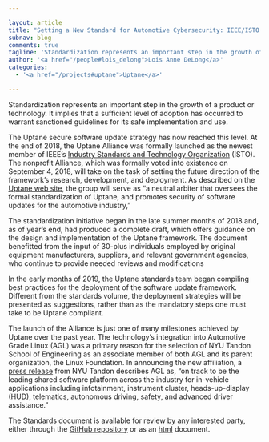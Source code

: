 ```yaml
---

layout: article
title: "Setting a New Standard for Automotive Cybersecurity: IEEE/ISTO and Uptane"
subnav: blog
comments: true
tagline: 'Standardization represents an important step in the growth of a product or technology. It implies that a sufficient level of adoption has occurred to warrant ...'
author: '<a href="/people#lois_delong">Lois Anne DeLong</a>'
categories:
  - '<a href="/projects#uptane">Uptane</a>'

---
```

Standardization represents an important step in the growth of a product or
technology. It implies that a sufficient level of adoption has occurred to warrant sanctioned guidelines for its safe implementation and use.

The Uptane secure software update strategy has now reached this level.  At the
end of 2018, the Uptane Alliance was formally launched as the newest member of
IEEE’s [Industry Standards and Technology Organization](https://ieee-isto.org/press-releases/isto-uptane-2018/)
(ISTO). The nonprofit Alliance, which was formally voted
into existence on September 4, 2018, will take on the task of setting the future
direction of the framework’s research, development, and deployment.
As described on the [Uptane web site](https://uptane.github.io/), the group will
serve as “a neutral arbiter that oversees the formal standardization of Uptane,
and promotes security of software updates for the automotive industry,”

The standardization initiative began in the late summer months of 2018 and, as
of year’s end, had produced a complete draft, which offers guidance on the
design and implementation of the Uptane framework. The document benefitted from
the input of 30-plus individuals employed by original equipment manufacturers,
suppliers, and relevant government agencies, who continue to provide needed reviews and modifications

In the early months of 2019, the Uptane standards team began compiling best
practices for the deployment of the software update framework. Different from
the standards volume, the deployment strategies will be presented as suggestions, rather than as 
the mandatory steps one must take to be Uptane compliant.

The launch of the Alliance is just one of many milestones achieved by Uptane
over the past year. The technology’s integration into Automotive Grade Linux (AGL)
was a primary reason for the selection of NYU Tandon School of Engineering as an
associate member of both AGL and its parent organization, the Linux Foundation.
In announcing the new affiliation, a [press release](https://engineering.nyu.edu/news/nyu-tandon-joins-top-open-source-initiative-automotive-software-and-cybersecurity) from NYU Tandon describes AGL as, “on track to be the leading shared software platform across the industry for in-vehicle applications including infotainment,
instrument cluster, heads-up-display (HUD), telematics, autonomous driving, safety, and advanced driver assistance.”

The Standards document is available for review by any interested party, either through the 
[GitHub repository](https://github.com/uptane/uptane-standard) or as an [html](https://uptane.github.io/uptane-standard/uptane-standard.html) document.
